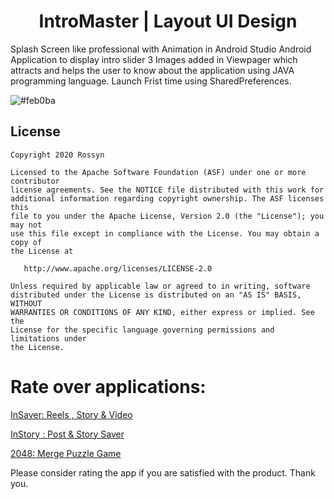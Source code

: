 <p align="center">
  <h1 align="center">IntroMaster | Layout UI Design</h1>
  
Splash Screen like professional with Animation in Android Studio 
Android Application to display intro slider 3 Images added in Viewpager which attracts and helps the user to know about the application using JAVA programming language. Launch Frist time using SharedPreferences.

![#feb0ba](https://user-images.githubusercontent.com/97843190/174602479-81d89098-9d95-4fda-8d88-148acb746347.gif)


## License

```
Copyright 2020 Rossyn

Licensed to the Apache Software Foundation (ASF) under one or more contributor
license agreements. See the NOTICE file distributed with this work for
additional information regarding copyright ownership. The ASF licenses this
file to you under the Apache License, Version 2.0 (the "License"); you may not
use this file except in compliance with the License. You may obtain a copy of
the License at

   http://www.apache.org/licenses/LICENSE-2.0

Unless required by applicable law or agreed to in writing, software
distributed under the License is distributed on an "AS IS" BASIS, WITHOUT
WARRANTIES OR CONDITIONS OF ANY KIND, either express or implied. See the
License for the specific language governing permissions and limitations under
the License.
```
# Rate over applications:
[InSaver: Reels , Story & Video](https://play.google.com/store/apps/details?id=com.banrossyn.post.story.downloader)

[InStory : Post & Story Saver](https://play.google.com/store/apps/details?id=com.banrossyn.storydownloader)

[2048: Merge Puzzle Game](https://play.google.com/store/apps/details?id=com.banrossyn.merge.game2048)

Please consider rating the app if you are satisfied with the product. Thank you.
